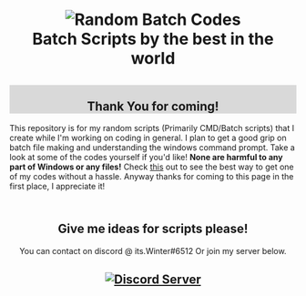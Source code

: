 <h1 align="center">
  <br>
  <img src="https://www.filecluster.com/howto/wp-content/uploads/2016/02/CMD-Windows-10.png" alt="Random Batch Codes">
  <br>
  Batch Scripts by the best in the world
  <br>
</h1>
<h2 style="background-color:rgb(217, 217, 217);" align="center">
  <br>
  Thank You for coming!
</h2>
  
This repository is for my random scripts (Primarily CMD/Batch scripts) that I create while I'm working on coding in general.
I plan to get a good grip on batch file making and understanding the windows command prompt.
Take a look at some of the codes yourself if you'd like! **None are harmful to any part of Windows or any files!**
Check [this](https://webapps.stackexchange.com/questions/87954/how-do-i-download-a-particular-file-from-github) out to see the best way to get one of my codes without a hassle.
Anyway thanks for coming to this page in the 
first place, I appreciate it!

<h2 align="center">
  <br>
  Give me ideas for scripts please!
</h2>
<p align="center">
  You can contact on discord @ its.Winter#6512 
  Or join my server below.
</p>
<h2 align="center">
  <a href="https://discord.gg/x58UEjb">
    <img src="https://discordapp.com/api/guilds/399500360877867018/widget.png?style=banner2" alt="Discord Server">
  </a>
</h2>
